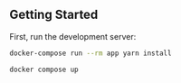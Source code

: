 ## Getting Started

First, run the development server:

```bash
docker-compose run --rm app yarn install

docker compose up
```
